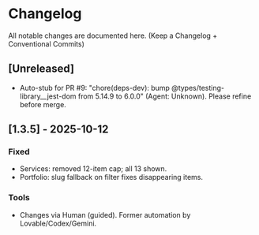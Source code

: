 # Changelog
All notable changes are documented here. (Keep a Changelog + Conventional Commits)

## [Unreleased]
- Auto-stub for PR #9: "chore(deps-dev): bump @types/testing-library__jest-dom from 5.14.9 to 6.0.0" (Agent: Unknown). Please refine before merge.

## [1.3.5] - 2025-10-12
### Fixed
- Services: removed 12-item cap; all 13 shown.
- Portfolio: slug fallback on filter fixes disappearing items.
### Tools
- Changes via Human (guided). Former automation by Lovable/Codex/Gemini.
